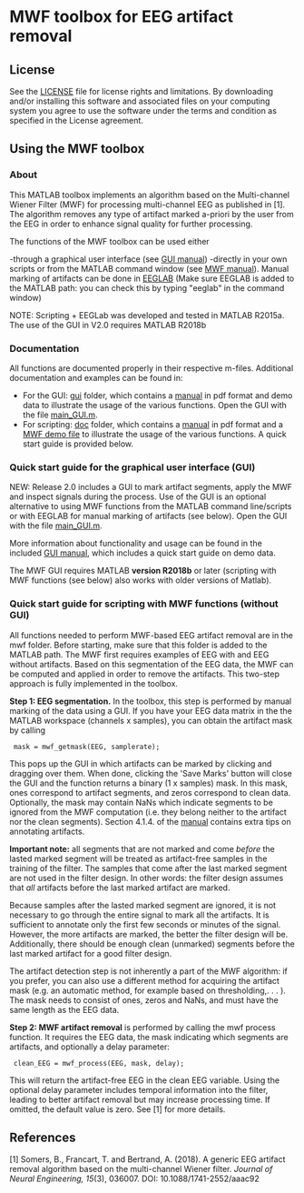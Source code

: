 # MWF toolbox for EEG artifact removal

## License

See the [LICENSE](LICENSE.md) file for license rights and limitations. 
By downloading and/or installing this software and associated files on your computing system you agree to use the software under the terms and condition as specified in the License agreement.

## Using the MWF toolbox

### About

This MATLAB toolbox implements an algorithm based on the Multi-channel Wiener Filter (MWF) 
for processing multi-channel EEG as published in [1]. The algorithm removes any type of 
artifact marked a-priori by the user from the EEG in order to enhance signal quality for 
further processing.

The functions of the MWF toolbox can be used either 

-through a graphical user interface (see [GUI manual](gui/GUI_manual.pdf))
-directly in your own scripts or from the MATLAB command window (see [MWF manual](doc/mwf_manual.pdf)). Manual marking of artifacts can be done in [EEGLAB](https://sccn.ucsd.edu/eeglab/index.php) (Make sure EEGLAB is added to the MATLAB path: you can check this by typing "eeglab" in the command window)

NOTE: Scripting + EEGLab was developed and tested in MATLAB R2015a. The use of the GUI in V2.0 requires MATLAB R2018b

### Documentation

All functions are documented properly in their respective m-files. Additional documentation 
and examples can be found in:
- For the GUI: [gui](gui/) folder, which contains a [manual](gui/GUI_manual.pdf) in pdf format and demo data to illustrate the usage of the various functions. Open the GUI with the file [main_GUI.m](gui/main_GUI.m).
- For scripting: [doc](doc/) folder, which contains a [manual](doc/mwf_manual.pdf) in pdf format and a [MWF demo file](doc/mwf_demo.m) to illustrate 
the usage of the various functions. A quick start guide is provided below.

### Quick start guide for the graphical user interface (GUI)

NEW: Release 2.0 includes a GUI to mark artifact segments, apply the MWF and inspect signals during the process. Use of the GUI is an optional alternative to using MWF functions from the MATLAB command line/scripts or with EEGLAB for manual marking of artifacts (see below). Open the GUI with the file [main_GUI.m](gui/main_GUI.m).

More information about functionality and usage can be found in the included [GUI manual](gui/GUI_manual.pdf), which includes a quick start guide on demo data.

The MWF GUI requires MATLAB **version R2018b** or later (scripting with MWF functions (see below) also works with older versions of Matlab).
 
### Quick start guide for scripting with MWF functions (without GUI)
 
All functions needed to perform MWF-based EEG artifact removal are in the mwf folder.
Before starting, make sure that this folder is added to the MATLAB path.
The MWF first requires examples of EEG with and EEG without artifacts. Based on this
segmentation of the EEG data, the MWF can be computed and applied in order to remove
the artifacts. This two-step approach is fully implemented in the toolbox.

**Step 1: EEG segmentation.** In the toolbox, this step is performed by manual marking
of the data using a GUI. If you have your EEG data matrix in the the MATLAB workspace
(channels x samples), you can obtain the artifact mask by calling

     mask = mwf_getmask(EEG, samplerate);
 
This pops up the GUI in which artifacts can be marked by clicking and dragging over
them. When done, clicking the 'Save Marks' button will close the GUI and the function
returns a binary (1 x samples) mask. In this mask, ones correspond to artifact segments, and
zeros correspond to clean data. Optionally, the mask may contain NaNs which indicate segments 
to be ignored from the MWF computation (i.e. they belong neither to the artifact nor the clean 
segments). Section 4.1.4. of the [manual](doc/mwf_manual.pdf) contains extra 
tips on annotating artifacts.

**Important note:** all segments that are not marked and come *before* the lasted marked 
segment will be treated as artifact-free samples in the training of the filter. The samples 
that come after the last marked segment are not used in the filter design. In other words: 
the filter design assumes that *all* artifacts before the last marked artifact are marked. 

Because samples after the lasted marked segment are ignored, it is not necessary to go through 
the entire signal to mark all the artifacts. It is sufficient to annotate only the first few 
seconds or minutes of the signal. However, the more artifacts are marked, the better the filter 
design will be. Additionally, there should be enough clean (unmarked) segments before the last 
marked artifact for a good filter design.

The artifact detection step is not inherently a part of the MWF algorithm: if you prefer,
you can also use a different method for acquiring the artifact mask (e.g. an automatic method,
for example based on thresholding,. . . ). The mask needs to consist of ones, zeros and NaNs, 
and must have the same length as the EEG data.
 
**Step 2: MWF artifact removal** is performed by calling the mwf process function. It
requires the EEG data, the mask indicating which segments are artifacts, and optionally a
delay parameter:
 
     clean_EEG = mwf_process(EEG, mask, delay);

This will return the artifact-free EEG in the clean EEG variable. Using the optional delay
parameter includes temporal information into the filter, leading to better artifact removal but
may increase processing time. If omitted, the default value is zero. See [1] for more details.


## References
 
[1] Somers, B., Francart, T. and Bertrand, A. (2018). A generic EEG artifact removal algorithm based on the multi-channel Wiener filter. 
_Journal of Neural Engineering, 15_(3), 036007. DOI: 10.1088/1741-2552/aaac92


